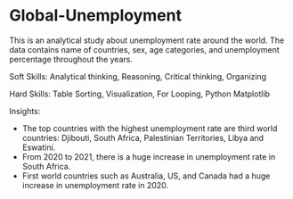 # Global-Unemployment

This is an analytical study about unemployment rate around the world. The data contains name of countries, sex, age categories, and unemployment percentage throughout the years.

Soft Skills: Analytical thinking, Reasoning, Critical thinking, Organizing

Hard Skills: Table Sorting, Visualization, For Looping, Python Matplotlib

Insights:
* The top countries with the highest unemployment rate are third world countries: Djibouti, South Africa, Palestinian Territories, Libya and Eswatini.
* From 2020 to 2021, there is a huge increase in unemployment rate in South Africa.
* First world countries such as Australia, US, and Canada had a huge increase in unemployment rate in 2020.
